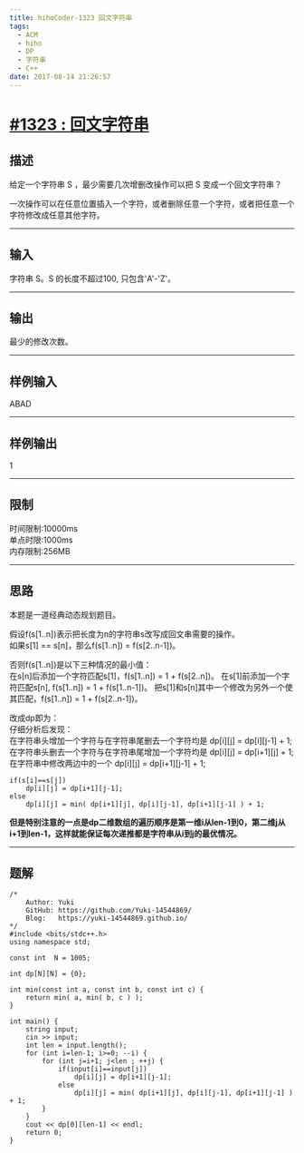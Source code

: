 ```yaml
---
title: hihoCoder-1323 回文字符串
tags:
  - ACM
  - hiho
  - DP
  - 字符串
  - C++
date: 2017-08-14 21:26:57
---
```




# [#1323 : 回文字符串](http://hihocoder.com/problemset/problem/1323)
## 描述
给定一个字符串 S ，最少需要几次增删改操作可以把 S 变成一个回文字符串？

一次操作可以在任意位置插入一个字符，或者删除任意一个字符，或者把任意一个字符修改成任意其他字符。

---
## 输入
字符串 S。S 的长度不超过100, 只包含'A'-'Z'。

---
## 输出
最少的修改次数。

---

## 样例输入
ABAD

---

## 样例输出
1

---

## 限制
时间限制:10000ms  
单点时限:1000ms  
内存限制:256MB

---
## 思路
本题是一道经典动态规划题目。

假设f(s[1..n])表示把长度为n的字符串s改写成回文串需要的操作。  
如果s[1] == s[n]，那么f(s[1..n]) = f(s[2..n-1])。

否则f(s[1..n])是以下三种情况的最小值：  
在s[n]后添加一个字符匹配s[1]，f(s[1..n]) = 1 + f(s[2..n])。
在s[1]前添加一个字符匹配s[n], f(s[1..n]) = 1 + f(s[1..n-1])。
把s[1]和s[n]其中一个修改为另外一个使其匹配，f(s[1..n]) = 1 + f(s[2..n-1])。

改成dp即为：  
仔细分析后发现：  
在字符串头增加一个字符与在字符串尾删去一个字符均是 dp[i][j] = dp[i][j-1] + 1;  
在字符串头删去一个字符与在字符串尾增加一个字符均是 dp[i][j] = dp[i+1][j] + 1;  
在字符串中修改两边中的一个 dp[i][j] = dp[i+1][j-1] + 1;
```
if(s[i]==s[j])
    dp[i][j] = dp[i+1][j-1];
else
    dp[i][j] = min( dp[i+1][j], dp[i][j-1], dp[i+1][j-1] ) + 1;
```

**但是特别注意的一点是dp二维数组的遍历顺序是第一维i从len-1到0，第二维j从i+1到len-1，这样就能保证每次递推都是字符串从i到j的最优情况。**

---
## 题解
```
/*
    Author: Yuki
    GitHub: https://github.com/Yuki-14544869/
    Blog:   https://yuki-14544869.github.io/
*/
#include <bits/stdc++.h>
using namespace std;

const int  N = 1005;

int dp[N][N] = {0};

int min(const int a, const int b, const int c) {
    return min( a, min( b, c ) );
}

int main() {
    string input;
    cin >> input;
    int len = input.length();
    for (int i=len-1; i>=0; --i) {
        for (int j=i+1; j<len ; ++j) {
            if(input[i]==input[j])
                dp[i][j] = dp[i+1][j-1];
            else
                dp[i][j] = min( dp[i+1][j], dp[i][j-1], dp[i+1][j-1] ) + 1;
        }
    }
    cout << dp[0][len-1] << endl;
    return 0;
}
```
